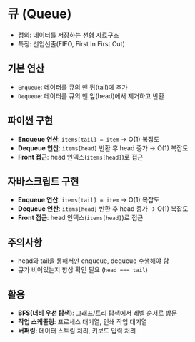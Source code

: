 # 큐 (Queue)
- 정의: 데이터를 저장하는 선형 자료구조
- 특징: 선입선출(FIFO, First In First Out)

## 기본 연산
- `Enqueue`: 데이터를 큐의 맨 뒤(tail)에 추가
- `Dequeue`: 데이터를 큐의 맨 앞(head)에서 제거하고 반환

## 파이썬 구현
- <b>Enqueue 연산</b>: `items[tail] = item` → O(1) 복잡도
- <b>Dequeue 연산</b>: `items[head]` 반환 후 head 증가 → O(1) 복잡도
- <b>Front 접근</b>: head 인덱스(`items[head]`)로 접근

## 자바스크립트 구현
- <b>Enqueue 연산</b>: `items[tail] = item` → O(1) 복잡도
- <b>Dequeue 연산</b>: `items[head]` 반환 후 head 증가 → O(1) 복잡도
- <b>Front 접근</b>: head 인덱스(`items[head]`)로 접근

## 주의사항
- head와 tail을 통해서만 enqueue, dequeue 수행해야 함
- 큐가 비어있는지 항상 확인 필요 (`head === tail`)

## 활용
- <b>BFS(너비 우선 탐색)</b>: 그래프/트리 탐색에서 레벨 순서로 방문
- <b>작업 스케줄링</b>: 프로세스 대기열, 인쇄 작업 대기열
- <b>버퍼링</b>: 데이터 스트림 처리, 키보드 입력 처리